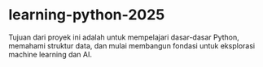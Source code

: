 # learning-python-2025
Tujuan dari proyek ini adalah untuk mempelajari dasar-dasar Python, memahami struktur data, dan mulai membangun fondasi untuk eksplorasi machine learning dan AI.
